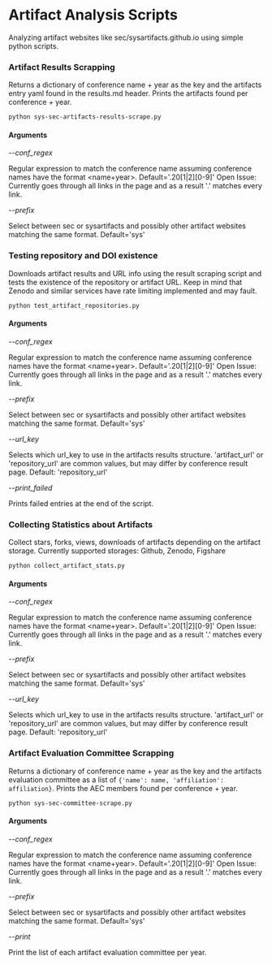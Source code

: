 # Artifact Analysis Scripts

Analyzing artifact websites like sec/sysartifacts.github.io using simple python scripts.

### Artifact Results Scrapping

Returns a dictionary of conference name + year as the key and the artifacts entry yaml found in the results.md header. Prints the artifacts found per conference + year.

```
python sys-sec-artifacts-results-scrape.py
```

#### Arguments

*--conf_regex*

Regular expression to match the conference name assuming conference names have the format <name+year>. Default='.20[1|2][0-9]' Open Issue: Currently goes through all links in the page and as a result '.' matches every link.

*--prefix*

Select between sec or sysartifacts and possibly other artifact websites matching the same format. Default='sys'

### Testing repository and DOI existence

Downloads artifact results and URL info using the result scraping script and tests the existence of the repository or artifact URL. Keep in mind that Zenodo and similar services have rate limiting implemented and may fault.

```
python test_artifact_repositories.py
```

#### Arguments

*--conf_regex*

Regular expression to match the conference name assuming conference names have the format <name+year>. Default='.20[1|2][0-9]' Open Issue: Currently goes through all links in the page and as a result '.' matches every link.

*--prefix*

Select between sec or sysartifacts and possibly other artifact websites matching the same format. Default='sys'

*--url_key*

Selects which url_key to use in the artifacts results structure. 'artifact_url' or 'repository_url' are common values, but may differ by conference result page. Default: 'repository_url'

*--print_failed*

Prints failed entries at the end of the script.

### Collecting Statistics about Artifacts

Collect stars, forks, views, downloads of artifacts depending on the artifact storage. Currently supported storages: Github, Zenodo, Figshare

```
python collect_artifact_stats.py
```

#### Arguments

*--conf_regex*

Regular expression to match the conference name assuming conference names have the format <name+year>. Default='.20[1|2][0-9]' Open Issue: Currently goes through all links in the page and as a result '.' matches every link.

*--prefix*

Select between sec or sysartifacts and possibly other artifact websites matching the same format. Default='sys'

*--url_key*

Selects which url_key to use in the artifacts results structure. 'artifact_url' or 'repository_url' are common values, but may differ by conference result page. Default: 'repository_url'

### Artifact Evaluation Committee Scrapping

Returns a dictionary of conference name + year as the key and the artifacts evaluation committee as a list of ```{'name': name, 'affiliation': affiliation}```. Prints the AEC members found per conference + year.

```
python sys-sec-committee-scrape.py
```

#### Arguments

*--conf_regex*

Regular expression to match the conference name assuming conference names have the format <name+year>. Default='.20[1|2][0-9]' Open Issue: Currently goes through all links in the page and as a result '.' matches every link.

*--prefix*

Select between sec or sysartifacts and possibly other artifact websites matching the same format. Default='sys'

*--print*

Print the list of each artifact evaluation committee per year.